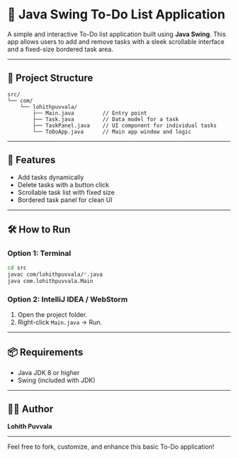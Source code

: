 # 📝 Java Swing To-Do List Application

A simple and interactive To-Do list application built using **Java Swing**. This app allows users to add and remove tasks with a sleek scrollable interface and a fixed-size bordered task area.

---

## 📁 Project Structure

```
src/
└── com/
    └── lohithpuvvala/
        ├── Main.java         // Entry point
        ├── Task.java         // Data model for a task
        ├── TaskPanel.java    // UI component for individual tasks
        └── ToDoApp.java      // Main app window and logic
```

---

## 🚀 Features

* Add tasks dynamically
* Delete tasks with a button click
* Scrollable task list with fixed size
* Bordered task panel for clean UI

---

## 🛠️ How to Run

### Option 1: Terminal

```bash
cd src
javac com/lohithpuvvala/*.java
java com.lohithpuvvala.Main
```

### Option 2: IntelliJ IDEA / WebStorm

1. Open the project folder.
2. Right-click `Main.java` → Run.

---

## 📦 Requirements

* Java JDK 8 or higher
* Swing (included with JDK)

---

## 👨‍💻 Author

**Lohith Puvvala**

---

Feel free to fork, customize, and enhance this basic To-Do application!
